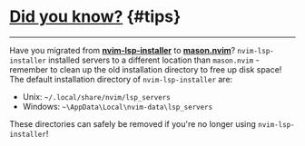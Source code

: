 # [Did you know?](#tips) {#tips}

---

Have you migrated from [**nvim-lsp-installer**](https://github.com/williamboman/nvim-lsp-installer) to [**mason.nvim**](https://github.com/williamboman/mason.nvim)? `nvim-lsp-installer` installed servers to a different location than `mason.nvim` - remember to clean up the old installation directory to free up disk space! The default installation directory of `nvim-lsp-installer` are:

- Unix: `~/.local/share/nvim/lsp_servers`
- Windows: `~\AppData\Local\nvim-data\lsp_servers`

These directories can safely be removed if you're no longer using `nvim-lsp-installer`!
